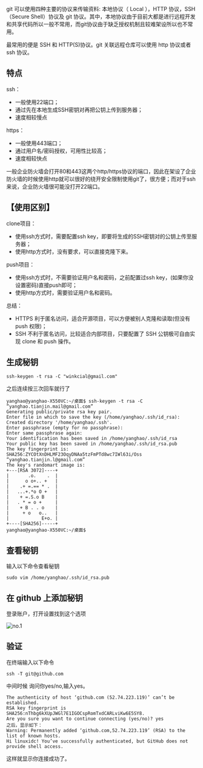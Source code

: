 
git 可以使用四种主要的协议来传输资料: 本地协议（ Local ），HTTP 协议，SSH（Secure Shell）协议及 git 协议。其中，本地协议由于目前大都是进行远程开发和共享代码所以一般不常用，而git协议由于缺乏授权机制且较难架设所以也不常用。

最常用的便是 SSH 和 HTTP(S)协议。git 关联远程仓库可以使用 http 协议或者 ssh 协议。

## 特点

ssh：

- 一般使用22端口；
- 通过先在本地生成SSH密钥对再把公钥上传到服务器；
- 速度相较慢点

https：

- 一般使用443端口；
- 通过用户名/密码授权，可用性比较高；
- 速度相较快点

一般企业防火墙会打开80和443这两个http/https协议的端口，因此在架设了企业防火墙的时候使用http就可以很好的绕开安全限制使用git了，很方便；而对于ssh来说，企业防火墙很可能没打开22端口。

 

## 【使用区别】

clone项目：

- 使用ssh方式时，需要配置ssh key，即要将生成的SSH密钥对的公钥上传至服务器；
- 使用http方式时，没有要求，可以直接克隆下来。

push项目：

- 使用ssh方式时，不需要验证用户名和密码，之前配置过ssh key，(如果你没设置密码)直接push即可；
- 使用http方式时，需要验证用户名和密码。

总结：

- HTTPS 利于匿名访问，适合开源项目，可以方便被别人克隆和读取(但没有 push 权限)；
- SSH 不利于匿名访问，比较适合内部项目，只要配置了 SSH 公钥极可自由实现 clone 和 push 操作。

## 生成秘钥

```
ssh-keygen -t rsa -C "winkcial@gmail.com"
```
之后连续按三次回车就行了

~~~
yanghao@yanghao-X550VC:~/桌面$ ssh-keygen -t rsa -C ”yanghao.tianjin.mail@gmail.com”
Generating public/private rsa key pair.
Enter file in which to save the key (/home/yanghao/.ssh/id_rsa): 
Created directory '/home/yanghao/.ssh'.
Enter passphrase (empty for no passphrase): 
Enter same passphrase again: 
Your identification has been saved in /home/yanghao/.ssh/id_rsa
Your public key has been saved in /home/yanghao/.ssh/id_rsa.pub
The key fingerprint is:
SHA256:ZYCOtXnDHLMF23OqyDNAa5tzFmPTd8wc7IWl63i/Oss ”yanghao.tianjin.l@gmail.com”
The key's randomart image is:
+---[RSA 3072]----+
|       .o.    .  |
|      o o+.. +   |
|    .+ =.== * .  |
|   ...+.*o O +   |
|    + =.S.o B    |
|   . * = o +     |
|    + B . . o    |
|     + o   o..   |
|            E+o. |
+----[SHA256]-----+
yanghao@yanghao-X550VC:~/桌面$ 
~~~

## 查看秘钥

输入以下命令查看秘钥

```
sudo vim /home/yanghao/.ssh/id_rsa.pub
```
## 在 github 上添加秘钥

登录账户，打开设置找到这个选项

![no.1](https://images-1302683597.cos.ap-nanjing.myqcloud.com/images/StudyNotes/github/images_20220329132048.svg)

## 验证

在终端输入以下命令

```
ssh -T git@github.com
```

中间时候 询问你yes/no,输入yes。

```
The authenticity of host ‘github.com (52.74.223.119)’ can’t be established.
RSA key fingerprint is SHA256:nThbg6kXUpJWGl7E1IGOCspRomTxdCARLviKw6E5SY8.
Are you sure you want to continue connecting (yes/no)? yes
之后，显示如下：
Warning: Permanently added ‘github.com,52.74.223.119’ (RSA) to the list of known hosts.
Hi linuxidc! You’ve successfully authenticated, but GitHub does not provide shell access.
```

这样就显示你连接成功了。 